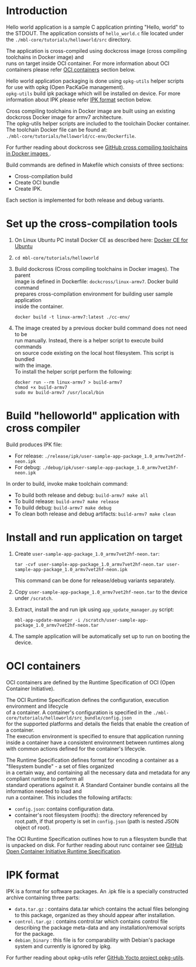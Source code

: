 
Introduction
============

Hello world application is a sample C application printing "Hello, world" to the STDOUT.
The application consists of ```hello_world.c``` file located under the ```./mbl-core/tutorials/helloworld/src``` directory.  

The application is cross-compiled using dockcross image (cross compiling toolchains in Docker image) and  
runs on target inside OCI container. For more information about OCI containers please refer [OCI containers](#oci-containers) section below.

Hello world application packaging is done using ```opkg-utils``` helper scripts for use with opkg (Open PacKaGe management).  
```opkg-utils``` build ipk package which will be installed on device. For more information about IPK please refer [IPK format](#ipk-format) section below. 

Cross compiling toolchains in Docker image are built using an existing dockcross Docker image for armv7 architecture.  
The opkg-utils helper scripts are included to the toolchain Docker container. The toolchain Docker file can be found at:  
```./mbl-core/tutorials/helloworld/cc-env/Dockerfile```. 

For further reading about dockcross see [GitHub cross compiling toolchains in Docker images ](https://github.com/dockcross/dockcross).

Build commands are defined in Makefile which consists of three sections:

 * Cross-compilation build
 * Create OCI bundle
 * Create IPK.
 
Each section is implemented for both release and debug variants.


Set up the cross-compilation tools            
==================================            
            
1. On Linux Ubuntu PC install Docker CE as described here: [Docker CE for Ubuntu](https://docs.docker.com/install/linux/docker-ce/ubuntu/)      
            
1. ```cd mbl-core/tutorials/helloworld```              
               
1. Build dockcross (Cross compiling toolchains in Docker images). The parent  
   image is defined in Dockerfile: ```dockcross/linux-armv7```. Docker build command  
   prepares cross-compilation environment for building  user sample application  
   inside the container.   
              
   ```        
   docker build -t linux-armv7:latest ./cc-env/
   ```    
     
1. The image created by a previous docker build command does not need to be  
   run manually. Instead, there is a helper script to execute build commands  
   on source code existing on the local host filesystem. This script is bundled  
   with the image.  
   To install the helper script perform the following:  
  
    ```
    docker run --rm linux-armv7 > build-armv7  
    chmod +x build-armv7  
    sudo mv build-armv7 /usr/local/bin  
    ```
              
Build "helloworld" application with cross compiler            
==================================================            
          
Build produces IPK file:            
          
   * For release: ```./release/ipk/user-sample-app-package_1.0_armv7vet2hf-neon.ipk```          
   * For debug: ```./debug/ipk/user-sample-app-package_1.0_armv7vet2hf-neon.ipk```      
     
In order to build, invoke make toolchain command:        
            
   * To build both release and debug: ```build-armv7 make all```
   * To build release: ```build-armv7 make release```
   * To build debug: ```build-armv7 make debug```
   * To clean both release and debug artifacts: ```build-armv7 make clean```
             
               
Install and run application on target            
=====================================            
            
1. Create ```user-sample-app-package_1.0_armv7vet2hf-neon.tar```:  
  
    ```
    tar -cvf user-sample-app-package_1.0_armv7vet2hf-neon.tar user-sample-app-package_1.0_armv7vet2hf-neon.ipk  
    ```
   
    This command can be done for release/debug variants separately.
            
1. Copy ```user-sample-app-package_1.0_armv7vet2hf-neon.tar``` to the device under ```/scratch```.  
            
1. Extract, install the and run ipk using ```app_update_manager.py``` script:    
  
    ```
    mbl-app-update-manager -i /scratch/user-sample-app-package_1.0_armv7vet2hf-neon.tar  
    ```
             
1. The sample application will be automatically set up to run on booting the device.


OCI containers
==============

OCI containers are defined by the Runtime Specification of OCI (Open Container Initiative).    

The OCI Runtime Specification defines the configuration, execution environment and lifecycle   
of a container. A container's configuration is specified in the ```./mbl-core/tutorials/helloworld/src_bundle/config.json```  
for the supported platforms and details the fields that enable the creation of a container.  
The execution environment is specified to ensure that application running inside a container
have a consistent environment between runtimes along with common actions defined for the container's lifecycle.  
  
The Runtime Specification defines format for encoding a container as a "filesystem bundle" - a set of files organized  
in a certain way, and containing all the necessary data and metadata for any compliant runtime to perform all  
standard operations against it. A Standard Container bundle contains all the information needed to load and  
run a container. This includes the following artifacts:

 * ```config.json```: contains configuration data.
 * container's root filesystem (rootfs): the directory referenced by root.path, if that property is set in ```config.json``` (path is nested JSON object of root).

The OCI Runtime Specification outlines how to run a filesystem bundle that is unpacked on disk.
For further reading about runc container see [GitHub Open Container Initiative Runtime Specification](https://github.com/opencontainers/runtime-spec).


IPK format
==========

IPK is a format for software packages. An .ipk file is a specially constructed archive containing three parts:

 * ```data.tar.gz``` : contains data.tar which contains the actual files belonging to this package, organized as they should appear after installation.
 * ```control.tar.gz``` : contains control.tar which contains control file describing the package meta-data and any installation/removal scripts for the package.  
 * ```debian_binary``` : this file is for comparability with Debian's package system and currently is ignored by ipkg.  
 
For further reading about opkg-utils refer [GitHub Yocto project opkg-utils](http://git.yoctoproject.org/cgit/cgit.cgi/opkg-utils).
